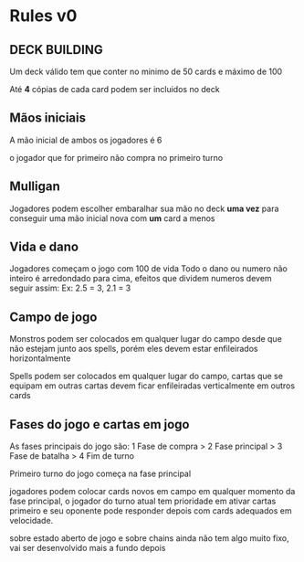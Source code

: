 # Rules v0
## DECK BUILDING

Um deck válido tem que conter no minimo de 50 cards e máximo de 100

Até **4** cópias de cada card podem ser incluidos no deck

## Mãos iniciais
A mão inicial de ambos os jogadores é 6

o jogador que for primeiro não compra no primeiro turno

## Mulligan
Jogadores podem escolher embaralhar sua mão no deck **uma vez** para conseguir uma mão inicial nova com **um** card a menos

## Vida e dano
Jogadores começam o jogo com 100 de vida
Todo o dano ou numero não inteiro é arredondado para cima, efeitos que dividem numeros devem seguir assim:
Ex: 2.5 = 3, 2.1 = 3

## Campo de jogo
Monstros podem ser colocados em qualquer lugar do campo desde que não estejam junto aos spells, porém eles devem estar enfileirados horizontalmente

Spells podem ser colocados em qualquer lugar do campo, cartas que se equipam em outras cartas devem ficar enfileiradas verticalmente em outros cards

## Fases do jogo e cartas em jogo

As fases principais do jogo são:
1 Fase de compra > 2 Fase principal > 3 Fase de batalha > 4 Fim de turno

Primeiro turno do jogo começa na fase principal

jogadores podem colocar cards novos em campo em qualquer momento da fase principal, o jogador do turno atual tem prioridade em ativar cartas primeiro e seu oponente pode responder depois com cards adequados em velocidade.

sobre estado aberto de jogo e sobre chains ainda não tem algo muito fixo, vai ser desenvolvido mais a fundo depois

